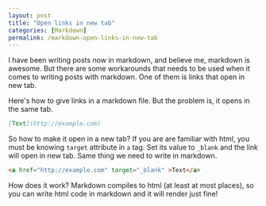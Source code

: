 ```yaml
---
layout: post
title: "Open links in new tab"
categories: [Markdown]
permalink: /markdown-open-links-in-new-tab
---
```


I have been writing posts now in markdown, and believe me, markdown is awesome. But there are some workarounds that needs to be used when it comes to writing posts with markdown. One of them is links that open in new tab.

Here's how to give links in a markdown file. But the problem is, it opens in the same tab.

```markdown
[Text](http://example.com)
```

So how to make it open in a new tab? If you are are familiar with html, you must be knowing `target` attribute in `a` tag. Set its value to `_blank` and the link will open in new tab. Same thing we need to write in markdown.

```markdown
<a href="http://example.com" target="_blank" >Text</a>
```

How does it work? Markdown compiles to html (at least at most places), so you can write html code in markdown and it will render just fine!

